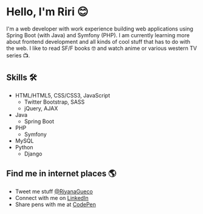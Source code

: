 # Hello, I'm Riri 😊

I'm a web developer with work experience building web applications using Spring Boot (with Java) and Symfony (PHP). I am currently learning more about frontend development and all kinds of cool stuff that has to do with the web. I like to read SF/F books 🤓 and watch anime or various western TV series 📺.

## Skills 🛠
- HTML/HTML5, CSS/CSS3, JavaScript
  * Twitter Bootstrap, SASS
  * jQuery, AJAX
- Java
  * Spring Boot
- PHP
  * Symfony
- MySQL
- Python
  * Django

## Find me in internet places 🌎
- Tweet me stuff [@RiyanaGueco](https://www.twitter.com/RiyanaGueco)
- Connect with me on [LinkedIn](https://www.linkedin.com/in/RiyanaGueco) 
- Share pens with me at [CodePen](https://codepen.io/rngueco)
